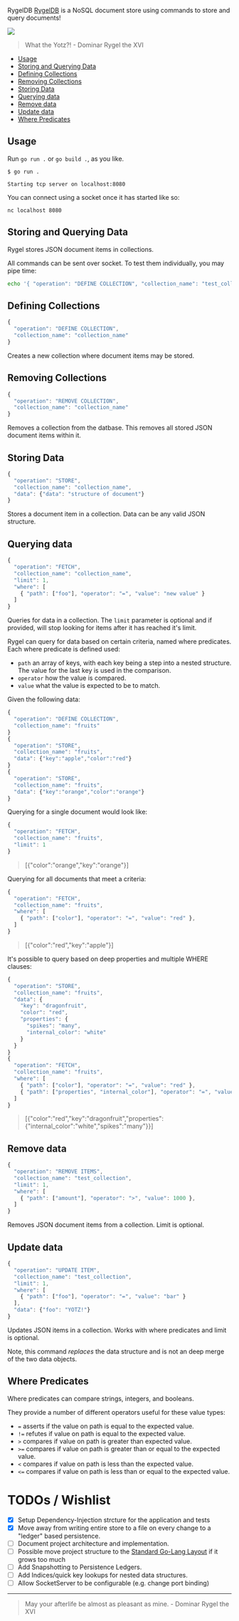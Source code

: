 RygelDB
[RygelDB](https://github.com/APiercey/RygelDB) is a NoSQL document store using commands to store and query documents!

<img src="https://raw.githubusercontent.com/APiercey/RygelDB/main/sparky.png">

> What the Yotz?! - Dominar Rygel the XVI

- [Usage](#usage)
- [Storing and Querying Data](#storing-and-querying-data)
- [Defining Collections](#defining-collections)
- [Removing Collections](#removing-collections)
- [Storing Data](#storing-data)
- [Querying data](#querying-data)
- [Remove data](#remove-data)
- [Update data](#update-data)
- [Where Predicates](#where-predicates)

## Usage
Run `go run .` or `go build .`, as you like.

```
$ go run .

Starting tcp server on localhost:8080
```

You can connect using a socket once it has started like so:
```
nc localhost 8080
```

## Storing and Querying Data
Rygel stores JSON document items in collections.

All commands can be sent over socket. To test them individually, you may pipe time:
```bash
echo '{ "operation": "DEFINE COLLECTION", "collection_name": "test_collection" }' | nc localhost 8080
```

## Defining Collections
```javascript
{ 
  "operation": "DEFINE COLLECTION",
  "collection_name": "collection_name"
}
```
Creates a new collection where document items may be stored.

## Removing Collections
```javascript
{ 
  "operation": "REMOVE COLLECTION",
  "collection_name": "collection_name"
}
```
Removes a collection from the datbase. This removes all stored JSON document items within it.

## Storing Data
```javascript
{ 
  "operation": "STORE",
  "collection_name": "collection_name",
  "data": {"data": "structure of document"}
}
```
Stores a document item in a collection. Data can be any valid JSON structure.

## Querying data
```javascript
{ 
  "operation": "FETCH",
  "collection_name": "collection_name",
  "limit": 1,
  "where": [
    { "path": ["foo"], "operator": "=", "value": "new value" }
  ]
}
```
Queries for data in a collection. The `limit` parameter is optional and if provided, will stop looking for items after it has reached it's limit.

Rygel can query for data based on certain criteria, named where predicates. Each where predicate is defined used:
- `path` an array of keys, with each key being a step into a nested structure. The value for the last key is used in the comparison.
- `operator` how the value is compared.
- `value` what the value is expected to be to match.

Given the following data:
```javascript
{
  "operation": "DEFINE COLLECTION",
  "collection_name": "fruits"
}
{ 
  "operation": "STORE",
  "collection_name": "fruits",
  "data": {"key":"apple","color":"red"}
}
{ 
  "operation": "STORE",
  "collection_name": "fruits",
  "data": {"key":"orange","color":"orange"}
}
```

Querying for a single document would look like:
```javascript
{ 
  "operation": "FETCH",
  "collection_name": "fruits",
  "limit": 1
}
```
> [{"color":"orange","key":"orange"}]

Querying for all documents that meet a criteria:
```javascript
{ 
  "operation": "FETCH",
  "collection_name": "fruits",
  "where": [
    { "path": ["color"], "operator": "=", "value": "red" },
  ]
}
```
> [{"color":"red","key":"apple"}]

It's possible to query based on deep properties and multiple WHERE clauses:
```javascript
{ 
  "operation": "STORE",
  "collection_name": "fruits",
  "data": {
    "key": "dragonfruit",
    "color": "red",
    "properties": {
      "spikes": "many",
      "internal_color": "white"
    }
  }
}
{ 
  "operation": "FETCH",
  "collection_name": "fruits",
  "where": [
    { "path": ["color"], "operator": "=", "value": "red" },
    { "path": ["properties", "internal_color"], "operator": "=", "value": "white" },
  ]
}
```
> [{"color":"red","key":"dragonfruit","properties":{"internal_color":"white","spikes":"many"}}]

## Remove data
```javascript
{ 
  "operation": "REMOVE ITEMS",
  "collection_name": "test_collection",
  "limit": 1,
  "where": [
    { "path": ["amount"], "operator": ">", "value": 1000 },
  ]
}
```
Removes JSON document items from a collection. Limit is optional.

## Update data
```javascript
{ 
  "operation": "UPDATE ITEM",
  "collection_name": "test_collection",
  "limit": 1,
  "where": [
    { "path": ["foo"], "operator": "=", "value": "bar" }
  ],
  "data": {"foo": "YOTZ!"}
}
```

Updates JSON items in a collection. Works with where predicates and limit is optional.

Note, this command _replaces_ the data structure and is not an deep merge of the two data objects.

## Where Predicates
Where predicates can compare strings, integers, and booleans.

They provide a number of different operators useful for these value types:
- `=` asserts if the value on path is equal to the expected value.
- `!=` refutes if value on path is equal to the expected value.
- `>` compares if value on path is greater than expected value.
- `>=` compares if value on path is greater than or equal to the expected value.
- `<` compares if value on path is less than the expected value.
- `<=` compares if value on path is less than or equal to the expected value.


# TODOs / Wishlist
- [x] Setup Dependency-Injection strcture for the application and tests
- [x] Move away from writing entire store to a file on every change to a "ledger" based persistence.
- [ ] Document project architecture and implementation.
- [ ] Possible move project structure to the [Standard Go-Lang Layout](https://github.com/golang-standards/project-layout) if it grows too much
- [ ] Add Snapshotting to Persistence Ledgers.
- [ ] Add Indices/quick key lookups for nested data structures.
- [ ] Allow SocketServer to be configurable (e.g. change port binding)

---

> May your afterlife be almost as pleasant as mine. - Dominar Rygel the XVI

